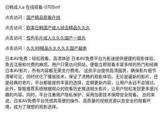 日韩成人a 在线观看-0705mf

点击访问：<a href="https://bsdf-5f5.pages.dev/">国产精品观看在线</a>

点击访问：<a href="https://cfad.pages.dev/">欧美日韩国产成人综合精品久久久</a>

点击访问：<a href="https://gfd-5xg.pages.dev/">性色毛片成人久久久国产一级片</a>

点击访问：<a href="https://fdhf-454.pages.dev/">久久99精品久久久久久国产越南</a>

日本AV免费：轻松观看，高清体验
日本AV免费平台为影迷提供便捷的观影体验，免去注册和付费的麻烦。用户只需访问网站，便能立即观看丰富多样的热门和经典日本AV影片，所有内容都无需支付费用。
这些平台提供高清画质，确保影片细节清晰可见，同时优化了播放技术，保证了流畅的观影体验。无论是最新的影片，还是经典的老片，平台都能提供丰富的选择，定期更新内容，让用户永远不会错过。
此外，智能推荐系统根据观众的观看历史推送相关影片，让用户轻松发现更多感兴趣的内容。同时，平台注重用户隐私保护，采用加密技术保障安全观看。
总的来说，日本AV免费平台凭借其简便的操作、高质量的视频资源以及安全的观看环境，成为了理想的观影选择。

<span style="display:none;">[Canonical link](）</span>



